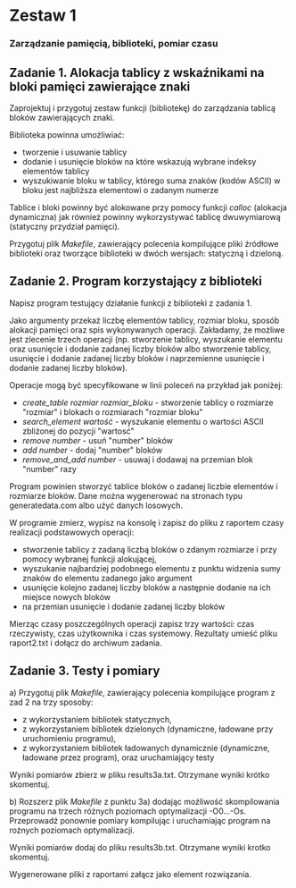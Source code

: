 # Zestaw 1 #
### Zarządzanie pamięcią, biblioteki, pomiar czasu ###
## Zadanie 1. Alokacja tablicy z wskaźnikami na bloki pamięci zawierające znaki ##

Zaprojektuj i przygotuj zestaw funkcji (bibliotekę) do zarządzania tablicą bloków zawierających znaki.

Biblioteka powinna umożliwiać:
* tworzenie i usuwanie tablicy
* dodanie i usunięcie bloków na które wskazują wybrane indeksy elementów tablicy 
* wyszukiwanie bloku w tablicy, którego suma znaków (kodów ASCII) w bloku jest najbliższa elementowi o zadanym numerze

Tablice i bloki powinny być alokowane przy pomocy funkcji *calloc* (alokacja dynamiczna) jak również powinny wykorzystywać tablicę dwuwymiarową (statyczny przydział pamięci).

Przygotuj plik *Makefile*, zawierający polecenia kompilujące pliki źródłowe biblioteki oraz tworzące biblioteki w dwóch wersjach: statyczną i dzieloną.

## Zadanie 2. Program korzystający z biblioteki ##

Napisz program testujący działanie funkcji z biblioteki z zadania 1.

Jako argumenty przekaż liczbę elementów tablicy, rozmiar bloku, sposób alokacji  pamięci oraz spis wykonywanych operacji. Zakładamy, że możliwe jest zlecenie trzech operacji (np. stworzenie tablicy, wyszukanie elementu oraz usunięcie i dodanie zadanej liczby bloków albo stworzenie tablicy, usunięcie i dodanie zadanej liczby bloków i naprzemienne usunięcie i dodanie zadanej liczby bloków).

Operacje mogą być specyfikowane w linii poleceń na przykład jak poniżej:
* *create_table rozmiar rozmiar_bloku* - stworzenie tablicy o rozmiarze "rozmiar" i blokach o rozmiarach "rozmiar bloku" 
* *search_element wartość* - wyszukanie elementu o wartości ASCII zbliżonej do pozycji "wartosć" 
* *remove number* - usuń "number" bloków 
* *add  number* - dodaj "number" bloków 
* *remove_and_add number* - usuwaj i dodawaj na przemian blok 
  "number" razy

Program powinien stworzyć tablice bloków o zadanej liczbie elementów i rozmiarze bloków. Dane można wygenerować na stronach typu generatedata.com albo użyć danych losowych.

W programie zmierz, wypisz na konsolę i zapisz  do pliku z raportem  czasy realizacji podstawowych operacji:
* stworzenie tablicy z zadaną liczbą bloków o zdanym rozmiarze i przy pomocy wybranej funkcji alokującej,
* wyszukanie najbardziej podobnego elementu z punktu widzenia sumy znaków do elementu zadanego jako argument
* usunięcie kolejno zadanej liczby bloków a następnie dodanie  na ich miejsce nowych bloków
* na przemian usunięcie i dodanie zadanej liczby bloków 

Mierząc czasy poszczególnych operacji zapisz trzy wartości: czas rzeczywisty, czas użytkownika i czas systemowy. Rezultaty umieść pliku raport2.txt i dołącz do archiwum zadania.

## Zadanie 3. Testy i pomiary ##
a) Przygotuj plik *Makefile*, zawierający polecenia kompilujące program z zad 2 na trzy sposoby:
* z wykorzystaniem bibliotek statycznych,
* z wykorzystaniem bibliotek dzielonych (dynamiczne, ładowane przy uruchomieniu programu),
* z wykorzystaniem bibliotek ładowanych dynamicznie (dynamiczne, ładowane przez program),
oraz uruchamiający testy

Wyniki pomiarów zbierz w pliku results3a.txt. Otrzymane wyniki krótko skomentuj.

b) Rozszerz plik *Makefile* z punktu 3a) dodając możliwość skompilowania programu na trzech różnych  poziomach optymalizacji -O0...-Os. Przeprowadź ponownie pomiary kompilując i uruchamiając program na rożnych poziomach optymalizacji.

Wyniki pomiarów dodaj do pliku results3b.txt. Otrzymane wyniki krotko skomentuj.

 Wygenerowane pliki z raportami załącz jako element rozwiązania.
